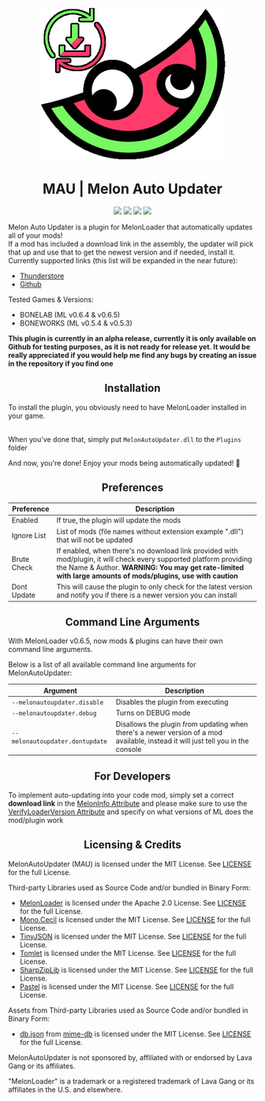 <div align="center"><a href="https://github.com/HAHOOS/MelonAutoUpdater/wiki/Icon"><img src="https://github.com/HAHOOS/MelonAutoUpdater/blob/master/.github/Images/MAUIcon.png" /></a></div>

<h1 align="center">MAU | Melon Auto Updater</h1>

<p align="center">
<a href="https://github.com/HAHOOS/MelonAutoUpdater/releases/latest"><img src="https://img.shields.io/github/v/release/HAHOOS/MelonAutoUpdater?include_prereleases&sort=semver&display_name=tag&style=for-the-badge"></a>
<a href="https://github.com/HAHOOS/MelonAutoUpdater/releases/"><img src="https://img.shields.io/github/downloads/HAHOOS/MelonAutoUpdater/total?style=for-the-badge"></a>
<a href="https://github.com/HAHOOS/MelonAutoUpdater/blob/master/LICENSE.txt"><img src="https://img.shields.io/github/license/HAHOOS/MelonAutoUpdater?style=for-the-badge"></a>
<a href="https://github.com/LavaGang/MelonLoader/releases"><img src="https://img.shields.io/badge/ML_Support-v0.5.3_or_later-blue?style=for-the-badge&labelColor=gray&color=blue"></a>
</p>

Melon Auto Updater is a plugin for MelonLoader that automatically updates all of your mods!<br/>
If a mod has included a download link in the assembly, the updater will pick that up and use that to get the newest version and if needed, install it.<br/>
Currently supported links (this list will be expanded in the near future):<br/>
 - [Thunderstore](https://thunderstore.io)
 - [Github](https://github.com/)

Tested Games & Versions:
- BONELAB (ML v0.6.4 & v0.6.5)
- BONEWORKS (ML v0.5.4 & v0.5.3)


**This plugin is currently in an alpha release, currently it is only available on Github for testing purposes, as it is not ready for release yet. It would be really appreciated if you would help me find any bugs by creating an issue in the repository if you find one** 

<h2 align="center">Installation</h2>
To install the plugin, you obviously need to have MelonLoader installed in your game.<br/>
<br/>

When you've done that, simply put `MelonAutoUpdater.dll` to the `Plugins` folder

And now, you're done! Enjoy your mods being automatically updated! 🎉

<h2 align="center">Preferences</h2>

| Preference | Description |
| --- | --- |
| Enabled | If true, the plugin will update the mods |
| Ignore List | List of mods (file names without extension example ".dll") that will not be updated |
| Brute Check | If enabled, when there's no download link provided with mod/plugin, it will check every supported platform providing the Name & Author. **WARNING: You may get rate-limited with large amounts of mods/plugins, use with caution** |
| Dont Update | This will cause the plugin to only check for the latest version and notify you if there is a newer version you can install

<h2 align="center">Command Line Arguments</h2>

With MelonLoader v0.6.5, now mods & plugins can have their own command line arguments.

Below is a list of all available command line arguments for MelonAutoUpdater:

| Argument | Description |
| --- | --- |
| `--melonautoupdater.disable` | Disables the plugin from executing |
| `--melonautoupdater.debug` | Turns on DEBUG mode |
| `--melonautoupdater.dontupdate` | Disallows the plugin from updating when there's a newer version of a mod available, instead it will just tell you in the console |

<h2 align="center">For Developers</h2>

To implement auto-updating into your code mod, simply set a correct **download link** in the [MelonInfo Attribute](https://melonwiki.xyz/#/modders/attributes?id=meloninfo) and please make sure to use the [VerifyLoaderVersion Attribute](https://melonwiki.xyz/#/modders/attributes?id=verifyloaderversion) and specify on what versions of ML does the mod/plugin work


<h2 align="center">Licensing & Credits</h2>

MelonAutoUpdater (MAU) is licensed under the MIT License. See [LICENSE](https://github.com/HAHOOS/MelonAutoUpdater/blob/master/LICENSE.txt) for the full License.

Third-party Libraries used as Source Code and/or bundled in Binary Form:
- [MelonLoader](https://github.com/LavaGang/MelonLoader) is licensed under the Apache 2.0 License. See [LICENSE](https://github.com/LavaGang/MelonLoader/blob/master/LICENSE.md) for the full License.
- [Mono.Cecil](https://github.com/jbevain/cecil) is licensed under the MIT License. See [LICENSE](https://github.com/jbevain/cecil/blob/master/LICENSE.txt) for the full License.
- [TinyJSON](https://github.com/pbhogan/TinyJSON) is licensed under the MIT License. See [LICENSE](https://github.com/LavaGang/MelonLoader/blob/master/MelonLoader/TinyJSON/LICENSE.md) for the full License.
- [Tomlet](https://github.com/SamboyCoding/Tomlet) is licensed under the MIT License. See [LICENSE](https://github.com/SamboyCoding/Tomlet/blob/master/LICENSE) for the full License.
- [SharpZipLib](https://github.com/icsharpcode/SharpZipLib) is licensed under the MIT License. See [LICENSE](https://github.com/LavaGang/MelonLoader/blob/master/MelonLoader/SharpZipLib/LICENSE.txt) for the full License.
- [Pastel](https://github.com/silkfire/Pastel) is licensed under the MIT License. See [LICENSE](https://github.com/silkfire/Pastel/blob/master/LICENSE) for the full License.

Assets from Third-party Libraries used as Source Code and/or bundled in Binary Form:
- [db.json](https://github.com/jshttp/mime-db/blob/master/db.json) from [mime-db](https://github.com/jshttp/mime-db) is licensed under the MIT License. See [LICENSE](https://github.com/jshttp/mime-db/blob/master/LICENSE) for the full License.

MelonAutoUpdater is not sponsored by, affiliated with or endorsed by Lava Gang or its affiliates.

"MelonLoader" is a trademark or a registered trademark of Lava Gang or its affiliates in the U.S. and elsewhere.
